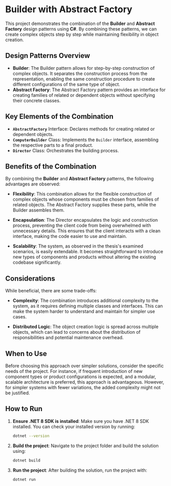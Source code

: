 # Builder with Abstract Factory

This project demonstrates the combination of the **Builder** and **Abstract Factory** design patterns using **C#**. By combining these patterns, we can create complex objects step by step while maintaining flexibility in object creation.

## Design Patterns Overview

- **Builder**: The Builder pattern allows for step-by-step construction of complex objects. It separates the construction process from the representation, enabling the same construction procedure to create different configurations of the same type of object.
- **Abstract Factory**: The Abstract Factory pattern provides an interface for creating families of related or dependent objects without specifying their concrete classes.

## Key Elements of the Combination

- **`AbstractFactory`** Interface: Declares methods for creating related or dependent objects.
- **`ComputerBuilder`** Class: Implements the `Builder` interface, assembling the respective parts to a final product.
- **`Director`** Class: Orchestrates the building process.

## Benefits of the Combination

By combining the **Builder** and **Abstract Factory** patterns, the following advantages are observed:

- **Flexibility**: This combination allows for the flexible construction of complex objects whose components must be chosen from families of related objects. The Abstract Factory supplies these parts, while the Builder assembles them.

- **Encapsulation**: The Director encapsulates the logic and construction process, preventing the client code from being overwhelmed with unnecessary details. This ensures that the client interacts with a clean interface, making the code easier to use and maintain.

- **Scalability**: The system, as observed in the thesis's examined scenarios, is easily extendable. It becomes straightforward to introduce new types of components and products without altering the existing codebase significantly.

## Considerations

While beneficial, there are some trade-offs:

- **Complexity**: The combination introduces additional complexity to the system, as it requires defining multiple classes and interfaces. This can make the system harder to understand and maintain for simpler use cases.

- **Distributed Logic**: The object creation logic is spread across multiple objects, which can lead to concerns about the distribution of responsibilities and potential maintenance overhead.

## When to Use

Before choosing this approach over simpler solutions, consider the specific needs of the project. For instance, if frequent introduction of new component types or product configurations is expected, and a modular, scalable architecture is preferred, this approach is advantageous. However, for simpler systems with fewer variations, the added complexity might not be justified.

## How to Run

1. **Ensure .NET 8 SDK is installed**: Make sure you have .NET 8 SDK installed. You can check your installed version by running:

   ```bash
   dotnet --version
   ```

2. **Build the project**: Navigate to the project folder and build the solution using:

   ```bash
   dotnet build
   ```

3. **Run the project**: After building the solution, run the project with:

   ```bash
   dotnet run
   ```
